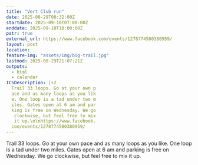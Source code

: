 ```yaml
---
title: "Vert Club run"
date: 2025-08-29T00:32:00Z
startdate: 2025-09-10T07:00:00Z
enddate: 2025-09-10T10:00:00Z
patr: true
external_url: https://www.facebook.com/events/1278774580380959/
layout: post
location: 
feature-img: "assets/img/big-trail.jpg"
lastmod: 2025-08-29T21:07:21Z
outputs:
  - html
  - calendar
ICSDescription: |+2
  Trail 33 loops. Go at your own p  ace and as many loops as you lik  e. One loop is a tad under two m  iles. Gates open at 6 am and par  king is free on Wednesday. We go   clockwise, but feel free to mix   it up.\n\nhttps://www.facebook.  com/events/1278774580380959/
---
```


Trail 33 loops. Go at your own pace and as many loops as you like. One loop is a tad under two miles. Gates open at 6 am and parking is free on Wednesday. We go clockwise, but feel free to mix it up.<br>
  <br>
  
